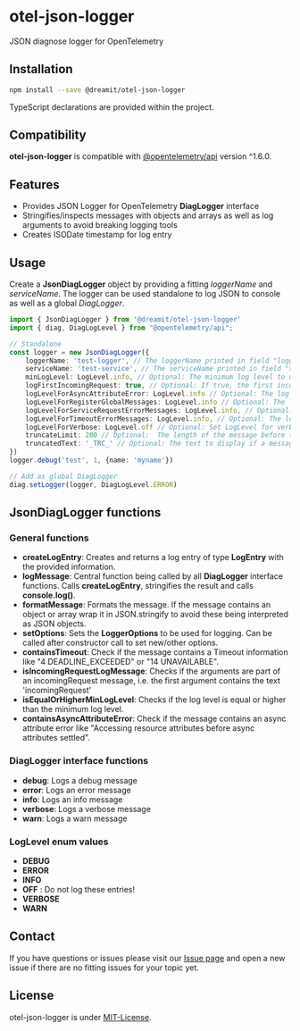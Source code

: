 # otel-json-logger

JSON diagnose logger for OpenTelemetry

## Installation

```sh
npm install --save @dreamit/otel-json-logger
```

TypeScript declarations are provided within the project.

## Compatibility

**otel-json-logger** is compatible with [@opentelemetry/api][1] version ^1.6.0.

## Features

-   Provides JSON Logger for OpenTelemetry **DiagLogger** interface
-   Stringifies/inspects messages with objects and arrays as well as log arguments to avoid breaking logging tools
-   Creates ISODate timestamp for log entry

## Usage

Create a **JsonDiagLogger** object by providing a fitting _loggerName_ and _serviceName_. The logger can be used standalone to log JSON to console as well as
a global _DiagLogger_.

```typescript
import { JsonDiagLogger } from '@dreamit/otel-json-logger'
import { diag, DiagLogLevel } from "@opentelemetry/api";

// Standalone
const logger = new JsonDiagLogger({
    loggerName: 'test-logger', // The loggerName printed in field "logger"
    serviceName: 'test-service', // The serviceName printed in field "serviceName"
    minLogLevel: LogLevel.info, // Optional: The minimum log level to use. Default: Does not check for min LogLevel.
    logFirstIncomingRequest: true, // Optional: If true, the first incoming request will be logged. Other messages on debug level will be log if monLogLevel is set to debug or higher. Default: false. Note: If you use diag.setLogger ensure that at least "LogLevel.debug" is set, otherwise the message will be ignored.
    logLevelForAsyncAttributeError: LogLevel.info // Optional: The log level to use for the message "Accessing resource attributes before async attributes settled". These errors might not be relevant enough to log them on error level.
    logLevelForRegisterGlobalMessages: LogLevel.info // Optional: The log level to use for messages "... Registered a global ...". These are helpful to check if OTEL is running properly but are logged on debug level by default. Increase this log level to see these messages.
    logLevelForServiceRequestErrorMessages: LogLevel.info, // Optional: The log level to use for error message "Service request". These contain request information that might not be logged on error level.
    logLevelForTimeoutErrorMessages: LogLevel.info, // Optional: The log level to use for Timeout related messages. These might be of short nature and be downgraded or ignored.
    logLevelForVerbose: LogLevel.off // Optional: Set LogLevel for verbose entries or ignore them
    truncateLimit: 200 // Optional:  The length of the message before the message gets truncated. Default: undefined/0 (off).
    truncatedText: '_TRC_' // Optional: The text to display if a message is truncated.
})
logger.debug('test', 1, {name: 'myname'})

// Add as global DiagLogger
diag.setLogger(logger, DiagLogLevel.ERROR)
```

## JsonDiagLogger functions

### General functions

-   **createLogEntry**: Creates and returns a log entry of type **LogEntry** with the provided information.
-   **logMessage**: Central function being called by all **DiagLogger** interface functions. Calls **createLogEntry**, stringifies the result and calls **console.log()**.
-   **formatMessage**: Formats the message. If the message contains an object or array wrap it in JSON.stringify to avoid these being interpreted as JSON objects.
-   **setOptions**: Sets the **LoggerOptions** to be used for logging. Can be called after constructor call to set new/other options.
-   **containsTimeout**: Check if the message contains a Timeout information like "4 DEADLINE_EXCEEDED" or "14 UNAVAILABLE".
-   **isIncomingRequestLogMessage**: Checks if the arguments are part of an incomingRequest message, i.e. the first argument contains the text 'incomingRequest'
-   **isEqualOrHigherMinLogLevel**: Checks if the log level is equal or higher than the minimum log level.
-   **containsAsyncAttributeError**: Check if the message contains an async attribute error like "Accessing resource attributes before async attributes settled".

### DiagLogger interface functions

-   **debug**: Logs a debug message
-   **error**: Logs an error message
-   **info**: Logs an info message
-   **verbose**: Logs a verbose message
-   **warn**: Logs a warn message

### LogLevel enum values

-   **DEBUG**
-   **ERROR**
-   **INFO**
-   **OFF** : Do not log these entries!
-   **VERBOSE**
-   **WARN**

## Contact

If you have questions or issues please visit our [Issue page](https://github.com/dreamit-de/otel-json-logger/issues)
and open a new issue if there are no fitting issues for your topic yet.

## License

otel-json-logger is under [MIT-License](./LICENSE).

[1]: https://github.com/open-telemetry/opentelemetry-js
